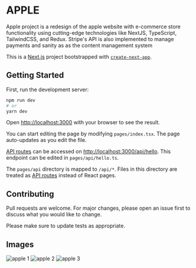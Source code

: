 # APPLE

Apple project is a redesign of the apple website with e-commerce store functionality using cutting-edge technologies like NextJS, TypeScript, TailwindCSS, and Redux. Stripe's API is also implemented to manage payments and sanity as 
as the content management system

This is a [Next.js](https://nextjs.org/) project bootstrapped with [`create-next-app`](https://github.com/vercel/next.js/tree/canary/packages/create-next-app).

## Getting Started

First, run the development server:

```bash
npm run dev
# or
yarn dev
```
Open [http://localhost:3000](http://localhost:3000) with your browser to see the result.

You can start editing the page by modifying `pages/index.tsx`. The page auto-updates as you edit the file.

[API routes](https://nextjs.org/docs/api-routes/introduction) can be accessed on [http://localhost:3000/api/hello](http://localhost:3000/api/hello). This endpoint can be edited in `pages/api/hello.ts`.

The `pages/api` directory is mapped to `/api/*`. Files in this directory are treated as [API routes](https://nextjs.org/docs/api-routes/introduction) instead of React pages.


## Contributing
Pull requests are welcome. For major changes, please open an issue first to discuss what you would like to change.

Please make sure to update tests as appropriate.

## Images
![apple 1](https://user-images.githubusercontent.com/88935495/195913769-1e0e05d0-e45d-4c73-af97-9335bba727bb.png)
![apple 2](https://user-images.githubusercontent.com/88935495/195913763-94cd6b15-c88a-42b1-8efe-c91b434c3561.png)
![apple 3](https://user-images.githubusercontent.com/88935495/195913751-b09a4fee-5887-4e11-a0f7-f8a873d73f6e.png)

